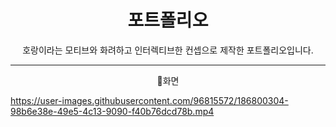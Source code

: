 <h1 align = 'center'> 포트폴리오 </h1>

<p align = 'center'> 호랑이라는 모티브와 화려하고 인터렉티브한 컨셉으로 제작한 포트폴리오입니다.</p>

---

<p align = 'center'> 📌화면</p>

https://user-images.githubusercontent.com/96815572/186800304-98b6e38e-49e5-4c13-9090-f40b76dcd78b.mp4
